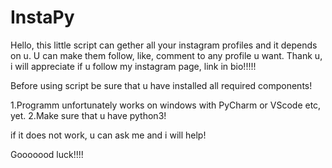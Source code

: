 # InstaPy
Hello, this little script can gether all your instagram profiles and it depends on u. U can make them follow, like, comment to any profile u want. Thank u, i will appreciate if u follow my instagram page, link in bio!!!!!

Before using script be sure that u have installed all required components!

1.Programm unfortunately works on windows with PyCharm or VScode etc, yet.
2.Make sure that u have python3!

if it does not work, u can ask me and i will help!

Gooooood luck!!!!
